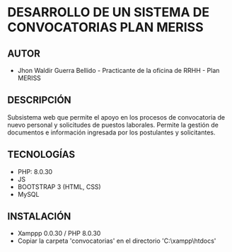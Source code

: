 # DESARROLLO DE UN SISTEMA DE CONVOCATORIAS PLAN MERISS
## AUTOR
* Jhon Waldir Guerra Bellido - Practicante de la oficina de RRHH - Plan MERISS
## DESCRIPCIÓN
Subsistema web que permite el apoyo en los procesos de convocatoria de nuevo personal y solicitudes de puestos laborales. Permite la gestión de documentos e información ingresada por los postulantes y solicitantes.
## TECNOLOGÍAS
* PHP: 8.0.30
* JS
* BOOTSTRAP 3 (HTML, CSS)
* MySQL
## INSTALACIÓN
* Xamppp 0.0.30 / PHP 8.0.30
* Copiar la carpeta 'convocatorias' en el directorio 'C:\xampp\htdocs'